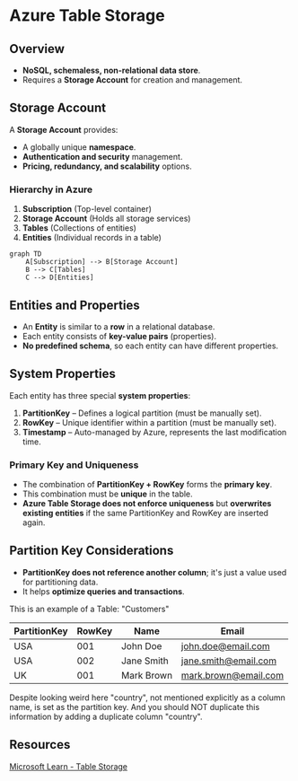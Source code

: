 # **Azure Table Storage**

## **Overview**
- **NoSQL, schemaless, non-relational data store**.
- Requires a **Storage Account** for creation and management.

## **Storage Account**
A **Storage Account** provides:
- A globally unique **namespace**.
- **Authentication and security** management.
- **Pricing, redundancy, and scalability** options.

### Hierarchy in Azure

1. **Subscription** (Top-level container)
2. **Storage Account** (Holds all storage services)
3. **Tables** (Collections of entities)
4. **Entities** (Individual records in a table)

```mermaid
graph TD
    A[Subscription] --> B[Storage Account]
    B --> C[Tables]
    C --> D[Entities]
```

## **Entities and Properties**
- An **Entity** is similar to a **row** in a relational database.
- Each entity consists of **key-value pairs** (properties).
- **No predefined schema**, so each entity can have different properties.

## **System Properties**
Each entity has three special **system properties**:

1. **PartitionKey** – Defines a logical partition (must be manually set).
2. **RowKey** – Unique identifier within a partition (must be manually set).
3. **Timestamp** – Auto-managed by Azure, represents the last modification time.

### **Primary Key and Uniqueness**
- The combination of **PartitionKey + RowKey** forms the **primary key**.
- This combination must be **unique** in the table.
- **Azure Table Storage does not enforce uniqueness** but **overwrites existing entities** if the same PartitionKey and RowKey are inserted again.

## **Partition Key Considerations**
- **PartitionKey does not reference another column**; it's just a value used for partitioning data.
- It helps **optimize queries and transactions**.

This is an example of a Table: "Customers"

| PartitionKey | RowKey | Name       | Email                  |
|-------------|--------|------------|------------------------|
| USA         | 001    | John Doe   | john.doe@email.com     |
| USA         | 002    | Jane Smith | jane.smith@email.com   |
| UK          | 001    | Mark Brown | mark.brown@email.com   |

Despite looking weird here "country", not mentioned explicitly as a column name, is set as the partition key. And you should NOT duplicate this information by adding a duplicate column "country".

## Resources

[Microsoft Learn - Table Storage](https://learn.microsoft.com/en-us/azure/storage/tables/)